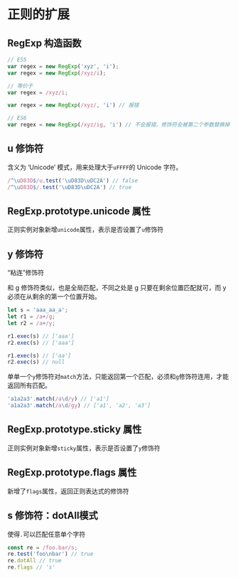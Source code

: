 # 正则的扩展

## RegExp 构造函数

```javascript
// ES5
var regex = new RegExp('xyz', 'i');
var regex = new RegExp(/xyz/i);

// 等价于
var regex = /xyz/i;

var regex = new RegExp(/xyz/, 'i') // 报错

// ES6
var regex = new RegExp(/xyz/ig, 'i') // 不会报错，修饰符会被第二个参数替换掉
```

##  u 修饰符

含义为 ‘Unicode’ 模式，用来处理大于`uFFFF`的 Unicode 字符。

```javascript
/^\uD83D$/u.test('\uD83D\uDC2A') // false
/^\uD83D$/.test('\uD83D\uDC2A') // true
```

## RegExp.prototype.unicode 属性

正则实例对象新增`unicode`属性，表示是否设置了`u`修饰符

##  y 修饰符

“粘连”修饰符

和 g 修饰符类似，也是全局匹配，不同之处是 g 只要在剩余位置匹配就可，而 y 必须在从剩余的第一个位置开始。

```javascript
let s = 'aaa_aa_a';
let r1 = /a+/g;
let r2 = /a+/y;

r1.exec(s) // ['aaa']
r2.exec(s) // ['aaa']

r1.exec(s) // ['aa']
r2.exec(s) // null
```

单单一个`y`修饰符对`match`方法，只能返回第一个匹配，必须和`g`修饰符连用，才能返回所有匹配。

```javascript
'a1a2a3'.match(/a\d/y) // ['a1']
'a1a2a3'.match(/a\d/gy) // ['a1', 'a2', 'a3']
```

## RegExp.prototype.sticky 属性

正则实例对象新增`sticky`属性，表示是否设置了`y`修饰符

## RegExp.prototype.flags 属性

新增了`flags`属性，返回正则表达式的修饰符

## s 修饰符：dotAll模式

使得`.`可以匹配任意单个字符

```javascript
const re = /foo.bar/s;
re.test('foo\nbar') // true
re.dotAll // true
re.flags // 's'
```


